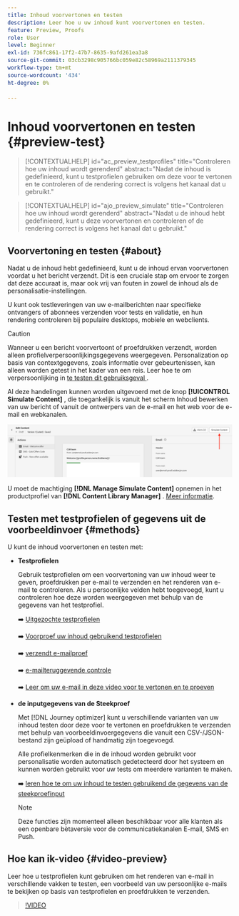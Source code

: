 ```yaml
---
title: Inhoud voorvertonen en testen
description: Leer hoe u uw inhoud kunt voorvertonen en testen.
feature: Preview, Proofs
role: User
level: Beginner
exl-id: 736fc861-17f2-47b7-8635-9afd261ea3a8
source-git-commit: 03cb3298c905766bc059e82c58969a2111379345
workflow-type: tm+mt
source-wordcount: '434'
ht-degree: 0%

---
```


# Inhoud voorvertonen en testen {#preview-test}

>[!CONTEXTUALHELP]
>id="ac_preview_testprofiles"
>title="Controleren hoe uw inhoud wordt gerenderd"
>abstract="Nadat de inhoud is gedefinieerd, kunt u testprofielen gebruiken om deze voor te vertonen en te controleren of de rendering correct is volgens het kanaal dat u gebruikt."

>[!CONTEXTUALHELP]
>id="ajo_preview_simulate"
>title="Controleren hoe uw inhoud wordt gerenderd"
>abstract="Nadat u de inhoud hebt gedefinieerd, kunt u deze voorvertonen en controleren of de rendering correct is volgens het kanaal dat u gebruikt."

## Voorvertoning en testen {#about}

Nadat u de inhoud hebt gedefinieerd, kunt u de inhoud ervan voorvertonen voordat u het bericht verzendt. Dit is een cruciale stap om ervoor te zorgen dat deze accuraat is, maar ook vrij van fouten in zowel de inhoud als de personalisatie-instellingen.

U kunt ook testleveringen van uw e-mailberichten naar specifieke ontvangers of abonnees verzenden voor tests en validatie, en hun rendering controleren bij populaire desktops, mobiele en webclients.

>[!CAUTION]
>
>Wanneer u een bericht voorvertoont of proefdrukken verzendt, worden alleen profielverpersoonlijkingsgegevens weergegeven. Personalization op basis van contextgegevens, zoals informatie over gebeurtenissen, kan alleen worden getest in het kader van een reis. Leer hoe te om verpersoonlijking in [ te testen dit gebruiksgeval ](../personalization/personalization-use-case.md).

Al deze handelingen kunnen worden uitgevoerd met de knop **[!UICONTROL Simulate Content]** , die toegankelijk is vanuit het scherm Inhoud bewerken van uw bericht of vanuit de ontwerpers van de e-mail en het web voor de e-mail en webkanalen.

![](../email/assets/email-preview-button.png)

U moet de machtiging **[!DNL Manage Simulate Content]** opnemen in het productprofiel van **[!DNL Content Library Manager]** . [Meer informatie](../administration/ootb-product-profiles.md#content-library-manager).

## Testen met testprofielen of gegevens uit de voorbeeldinvoer {#methods}

U kunt de inhoud voorvertonen en testen met:

* **Testprofielen**

  Gebruik testprofielen om een voorvertoning van uw inhoud weer te geven, proefdrukken per e-mail te verzenden en het renderen van e-mail te controleren. Als u persoonlijke velden hebt toegevoegd, kunt u controleren hoe deze worden weergegeven met behulp van de gegevens van het testprofiel.

  ➡️ [ Uitgezochte testprofielen ](test-profiles.md)

  ➡️ [ Voorproef uw inhoud gebruikend testprofielen ](preview.md)

  ➡️ [ verzendt e-mailproef ](proofs.md)

  ➡️ [ e-mailteruggevende controle ](rendering.md)

  ➡️ [ Leer om uw e-mail in deze video voor te vertonen en te proeven ](#video-preview)

* **de inputgegevens van de Steekproef**

  Met [!DNL Journey optimizer] kunt u verschillende varianten van uw inhoud testen door deze voor te vertonen en proefdrukken te verzenden met behulp van voorbeeldinvoergegevens die vanuit een CSV-/JSON-bestand zijn geüpload of handmatig zijn toegevoegd.

  Alle profielkenmerken die in de inhoud worden gebruikt voor personalisatie worden automatisch gedetecteerd door het systeem en kunnen worden gebruikt voor uw tests om meerdere varianten te maken.

  ➡️ [ leren hoe te om uw inhoud te testen gebruikend de gegevens van de steekproefinput ](../test-approve/simulate-sample-input.md)

  >[!NOTE]
  >
  >Deze functies zijn momenteel alleen beschikbaar voor alle klanten als een openbare bètaversie voor de communicatiekanalen E-mail, SMS en Push.

## Hoe kan ik-video {#video-preview}

Leer hoe u testprofielen kunt gebruiken om het renderen van e-mail in verschillende vakken te testen, een voorbeeld van uw persoonlijke e-mails te bekijken op basis van testprofielen en proefdrukken te verzenden.

>[!VIDEO](https://video.tv.adobe.com/v/3425026?quality=12)
